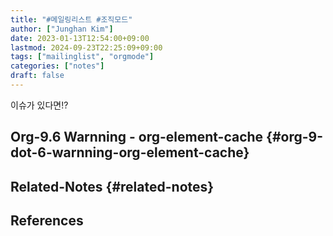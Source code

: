 ```yaml
---
title: "#메일링리스트 #조직모드"
author: ["Junghan Kim"]
date: 2023-01-13T12:54:00+09:00
lastmod: 2024-09-23T22:25:09+09:00
tags: ["mailinglist", "orgmode"]
categories: ["notes"]
draft: false
---
```


이슈가 있다면!?


## Org-9.6 Warnning - org-element-cache {#org-9-dot-6-warnning-org-element-cache}


## Related-Notes {#related-notes}

## References

<style>.csl-entry{text-indent: -1.5em; margin-left: 1.5em;}</style><div class="csl-bib-body">
</div>
